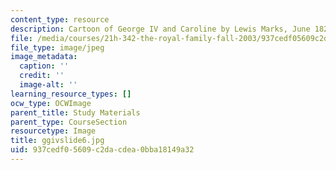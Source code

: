 ```yaml
---
content_type: resource
description: Cartoon of George IV and Caroline by Lewis Marks, June 1821.
file: /media/courses/21h-342-the-royal-family-fall-2003/937cedf05609c2dacdea0bba18149a32_ggivslide6.jpg
file_type: image/jpeg
image_metadata:
  caption: ''
  credit: ''
  image-alt: ''
learning_resource_types: []
ocw_type: OCWImage
parent_title: Study Materials
parent_type: CourseSection
resourcetype: Image
title: ggivslide6.jpg
uid: 937cedf0-5609-c2da-cdea-0bba18149a32
---
```

